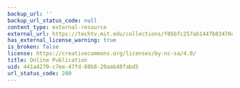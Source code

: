 ```yaml
---
backup_url: ''
backup_url_status_code: null
content_type: external-resource
external_url: https://techtv.mit.edu/collections/f05bfc257ab1447b83470c3d9eeb5083/
has_external_license_warning: true
is_broken: false
license: https://creativecommons.org/licenses/by-nc-sa/4.0/
title: Online Publication
uid: 441a4270-c7ee-47fd-88b8-28aab48fabd5
url_status_code: 200
---
```


